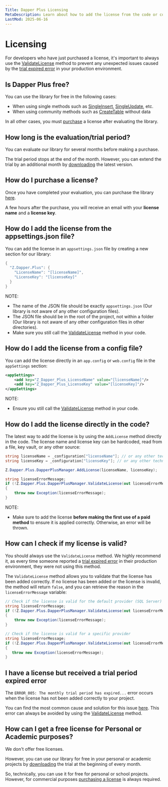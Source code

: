 ```yaml
---
Title: Dapper Plus Licensing
MetaDescription: Learn about how to add the license from the code or config file for the Dapper Plus library. Learn how to validate the license has been correctly added.
LastMod: 2025-06-16
---
```


# Licensing

For developers who have just purchased a license, it's important to always use the [ValidateLicense](/licensing#how-can-i-check-if-my-license-is-valid) method to prevent any unexpected issues caused by the [trial expired error](/trial#you-purchased-a-license-but-didnt-add-the-license-correctly) in your production environment.

## Is Dapper Plus free?

You can use the library for free in the following cases:

- When using single methods such as [SingleInsert](/single-extensions-methods#single-insert), [SingleUpdate](/single-extensions-methods#single-update), etc.
- When using community methods such as [CreateTable](/create-table) without data

In all other cases, you must [purchase](/pricing) a license after evaluating the library.

## How long is the evaluation/trial period?

You can evaluate our library for several months before making a purchase.

The trial period stops at the end of the month. However, you can extend the trial by an additional month by [downloading](/download) the latest version.

## How do I purchase a license?

Once you have completed your evaluation, you can purchase the library [here](/pricing).

A few hours after the purchase, you will receive an email with your **license name** and a **license key**.

## How do I add the license from the appsettings.json file?

You can add the license in an `appsettings.json` file by creating a new section for our library:

```csharp
{
  "Z.Dapper.Plus": {
    "LicenseName": "[licenseName]",
    "LicenseKey": "[licenseKey]"
  }
}
```

NOTE:

- The name of the JSON file should be exactly `appsettings.json` (Our library is not aware of any other configuration files).
- The JSON file should be in the root of the project, not within a folder (Our library is not aware of any other configuration files in other directories).
- Make sure you still call the [ValidateLicense](/licensing#how-can-i-check-if-my-license-is-valid) method in your code.

## How do I add the license from a config file?

You can add the license directly in an `app.config` or `web.config` file in the `appSettings` section:

```xml
<appSettings>
	<add key="Z_Dapper_Plus_LicenseName" value="[licenseName]"/>
	<add key="Z_Dapper_Plus_LicenseKey" value="[licenseKey]"/>
</appSettings>
```

NOTE:
- Ensure you still call the [ValidateLicense](/licensing#how-can-i-check-if-my-license-is-valid) method in your code.

## How do I add the license directly in the code?

The latest way to add the license is by using the `AddLicense` method directly in the code. The license name and license key can be hardcoded, read from a file, key vault, or any other source:

```csharp
string licenseName = _configuration["licenseName"]; // or any other technique you usually use to read values from the appsettings.json
string licenseKey = _configuration["licenseKey"]; // or any other technique you usually use to read values from the appsettings.json

Z.Dapper.Plus.DapperPlusManager.AddLicense(licenseName, licenseKey);

string licenseErrorMessage;
if (!Z.Dapper.Plus.DapperPlusManager.ValidateLicense(out licenseErrorMessage))
{
    throw new Exception(licenseErrorMessage);
}
```

NOTE:
- Make sure to add the license **before making the first use of a paid method** to ensure it is applied correctly. Otherwise, an error will be thrown.

## How can I check if my license is valid?

You should always use the `ValidateLicense` method. We highly recommend it, as every time someone reported a [trial expired error](/trial#you-purchased-a-license-but-didnt-add-the-license-correctly) in their production environment, they were not using this method.

The `ValidateLicense` method allows you to validate that the license has been added correctly. If no license has been added or the license is invalid, the method will return `false`, and you can retrieve the reason in the `licenseErrorMessage` variable:

```csharp
// Check if the license is valid for the default provider (SQL Server)
string licenseErrorMessage;
if (!Z.Dapper.Plus.DapperPlusManager.ValidateLicense(out licenseErrorMessage))
{
    throw new Exception(licenseErrorMessage);
}

// Check if the license is valid for a specific provider
string licenseErrorMessage;
if (!Z.Dapper.Plus.DapperPlusManager.ValidateLicense(out licenseErrorMessage, ProviderType.SqlServer))
{
   throw new Exception(licenseErrorMessage);
}
```

## I have a license but received a trial period expired error

The `ERROR_005: The monthly trial period has expired...` error occurs when the license has not been added correctly to your project.

You can find the most common cause and solution for this issue [here](/trial#you-purchased-a-license-but-didnt-add-the-license-correctly). This error can always be avoided by using the [ValidateLicense](/licensing#how-can-i-check-if-my-license-is-valid) method.

## How can I get a free license for Personal or Academic purposes?

We don't offer free licenses.

However, you can use our library for free in your personal or academic projects by [downloading](/download) the trial at the beginning of every month.

So, technically, you can use it for free for personal or school projects. However, for commercial purposes [purchasing a license](/pricing) is always required.